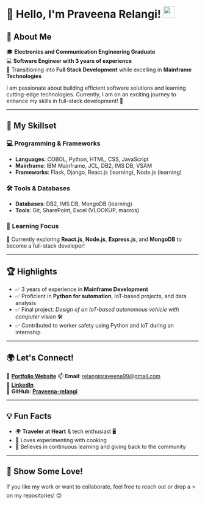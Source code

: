 # 👋 Hello, I'm **Praveena Relangi**! <img src="https://media.giphy.com/media/hvRJCLFzcasrR4ia7z/giphy.gif" width="30px">

## 🌟 About Me
🎓 **Electronics and Communication Engineering Graduate**  
💻 **Software Engineer with 3 years of experience**  
🚀 Transitioning into **Full Stack Development** while excelling in **Mainframe Technologies**  

I am passionate about building efficient software solutions and learning cutting-edge technologies. Currently, I am on an exciting journey to enhance my skills in full-stack development! 🚀

---

## 🔧 My Skillset
### 💻 **Programming & Frameworks**
- **Languages**: COBOL, Python, HTML, CSS, JavaScript  
- **Mainframe**: IBM Mainframe, JCL, DB2, IMS DB, VSAM  
- **Frameworks**: Flask, Django, React.js (learning), Node.js (learning)  

### 🛠️ **Tools & Databases**
- **Databases**: DB2, IMS DB, MongoDB (learning)  
- **Tools**: Git, SharePoint, Excel (VLOOKUP, macros)  

### 🎯 **Learning Focus**
🌱 Currently exploring **React.js**, **Node.js**, **Express.js**, and **MongoDB** to become a full-stack developer!  

---

## 🏆 Highlights
- ✅ 3 years of experience in **Mainframe Development**  
- ✅ Proficient in **Python for automation**, IoT-based projects, and data analysis  
- ✅ Final project: *Design of an IoT-based autonomous vehicle with computer vision* 🛠️  
- ✅ Contributed to worker safety using Python and IoT during an internship  

---

## 🌍 Let's Connect!  
🔗 [**Portfolio Website**](https://praveena-relangi.github.io/praveena-relangi-portfolio/) 
📫 **Email**: relangipraveena99@gmail.com  
💼 [**LinkedIn**](https://www.linkedin.com/in/praveena-relangi-085383196/)  
📱 **GitHub**: [**Praveena-relangi**](https://github.com/Praveena-relangi)

---

## 💡 Fun Facts  
- 🌍 **Traveler at Heart** & tech enthusiast 🖥️  
- 🍜 Loves experimenting with cooking  
- 🌈 Believes in continuous learning and giving back to the community  

---

## 🌟 Show Some Love!  
If you like my work or want to collaborate, feel free to reach out or drop a ⭐ on my repositories! 😊  
